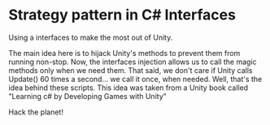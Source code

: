 # Strategy pattern in C# Interfaces

Using a interfaces to make the most out of Unity.

The main idea here is to hijack Unity's methods to prevent them from running non-stop. Now, the interfaces injection allows us to call the magic methods only when we need them. That said, we don't care if Unity calls Update() 60 times a second... we call it once, when needed. Well, that's the idea behind these scripts. This idea was taken from a Unity book called "Learning c# by Developing Games with Unity"


Hack the planet!
